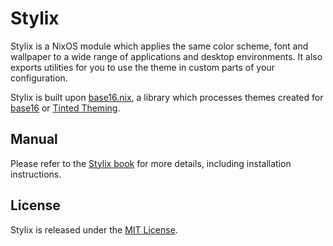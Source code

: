 # Stylix

Stylix is a NixOS module which applies the same color scheme, font and
wallpaper to a wide range of applications and desktop environments. It also
exports utilities for you to use the theme in custom parts of your configuration.

Stylix is built upon [base16.nix](https://github.com/SenchoPens/base16.nix#readme),
a library which processes themes created for
[base16](https://github.com/chriskempson/base16#readme) or
[Tinted Theming](https://github.com/tinted-theming).

## Manual

Please refer to the [Stylix book](https://danth.github.io/stylix/) for
more details, including installation instructions.

## License

Stylix is released under the [MIT License](https://github.com/danth/stylix/blob/master/LICENSE).
